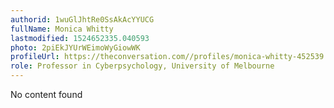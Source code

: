 ```yaml
---
authorid: 1wuGlJhtRe0SsAkAcYYUCG
fullName: Monica Whitty
lastmodified: 1524652335.040593
photo: 2piEkJYUrWEimoWyGiowWK
profileUrl: https://theconversation.com//profiles/monica-whitty-452539
role: Professor in Cyberpsychology, University of Melbourne
---
```

No content found